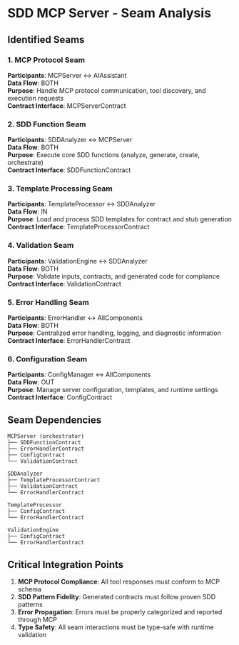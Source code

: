 # SDD MCP Server - Seam Analysis

## Identified Seams

### 1. MCP Protocol Seam

**Participants**: MCPServer ↔ AIAssistant  
**Data Flow**: BOTH  
**Purpose**: Handle MCP protocol communication, tool discovery, and execution requests  
**Contract Interface**: MCPServerContract

### 2. SDD Function Seam

**Participants**: SDDAnalyzer ↔ MCPServer  
**Data Flow**: BOTH  
**Purpose**: Execute core SDD functions (analyze, generate, create, orchestrate)  
**Contract Interface**: SDDFunctionContract

### 3. Template Processing Seam

**Participants**: TemplateProcessor ↔ SDDAnalyzer  
**Data Flow**: IN  
**Purpose**: Load and process SDD templates for contract and stub generation  
**Contract Interface**: TemplateProcessorContract

### 4. Validation Seam

**Participants**: ValidationEngine ↔ SDDAnalyzer  
**Data Flow**: BOTH  
**Purpose**: Validate inputs, contracts, and generated code for compliance  
**Contract Interface**: ValidationContract

### 5. Error Handling Seam

**Participants**: ErrorHandler ↔ AllComponents  
**Data Flow**: BOTH  
**Purpose**: Centralized error handling, logging, and diagnostic information  
**Contract Interface**: ErrorHandlerContract

### 6. Configuration Seam

**Participants**: ConfigManager ↔ AllComponents  
**Data Flow**: OUT  
**Purpose**: Manage server configuration, templates, and runtime settings  
**Contract Interface**: ConfigContract

## Seam Dependencies

```
MCPServer (orchestrator)
├── SDDFunctionContract
├── ErrorHandlerContract
├── ConfigContract
└── ValidationContract

SDDAnalyzer
├── TemplateProcessorContract
├── ValidationContract
└── ErrorHandlerContract

TemplateProcessor
├── ConfigContract
└── ErrorHandlerContract

ValidationEngine
├── ConfigContract
└── ErrorHandlerContract
```

## Critical Integration Points

1. **MCP Protocol Compliance**: All tool responses must conform to MCP schema
2. **SDD Pattern Fidelity**: Generated contracts must follow proven SDD patterns
3. **Error Propagation**: Errors must be properly categorized and reported through MCP
4. **Type Safety**: All seam interactions must be type-safe with runtime validation
